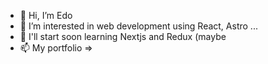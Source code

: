 - 👋 Hi, I’m Edo
- 👀 I’m interested in web development using React, Astro ...
- 🌱 I'll start soon learning Nextjs and Redux (maybe
- 📫 My portfolio => [](https://edoportfolio-whoami.netlify.app/)

<!---
Edoo29/Edoo29 is a ✨ special ✨ repository because its `README.md` (this file) appears on your GitHub profile.
You can click the Preview link to take a look at your changes.
--->
